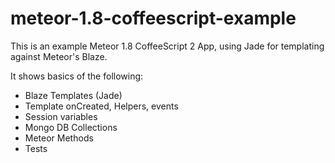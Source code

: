 # meteor-1.8-coffeescript-example

This is an example Meteor 1.8 CoffeeScript 2 App, using Jade for templating against Meteor's Blaze.

It shows basics of the following:
- Blaze Templates (Jade)
- Template onCreated, Helpers, events
- Session variables
- Mongo DB Collections
- Meteor Methods
- Tests